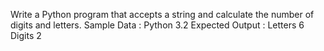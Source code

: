 Write a Python program that accepts a string and calculate the number of digits and letters. 
Sample Data : Python 3.2
Expected Output :
Letters 6
Digits 2